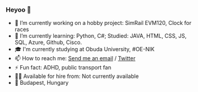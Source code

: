 ### Heyoo 👋

- 🔭 I’m currently working on a hobby project: SimRail EVM120, Clock for races
- 🌱 I’m currently learning: Python, C#; Studied: JAVA, HTML, CSS, JS, SQL, Azure, Github, Cisco.
- 🎓 I'm currently studying at Obuda University, #OE-NIK
- 📫 How to reach me: [Send me an email](mailto:vsumpi.szemelyes@gmail.com) / [Twitter](https://twitter.com/vsumpi)
- ⚡ Fun fact: ADHD, public transport fan
- 🧑‍💼 Available for hire from: Not currently available
- 📍 Budapest, Hungary
